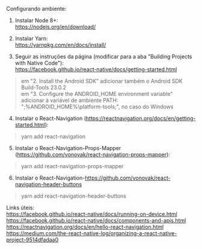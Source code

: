 Configurando ambiente:
1. Instalar Node 8+:  
https://nodejs.org/en/download/  
  
2. Instalar Yarn:  
https://yarnpkg.com/en/docs/install/  
  
3. Seguir as instruções da página (modificar para a aba "Building Projects with Native Code"):  
https://facebook.github.io/react-native/docs/getting-started.html  
> em "2. Install the Android SDK" adicionar também o Android SDK Build-Tools 23.0.2  
> em "3. Configure the ANDROID_HOME environment variable" adicionar à variável de ambiente PATH: ";%ANDROID_HOME%\platform-tools;", no caso do Windows  
  
4. Instalar o React-Navigation (https://reactnavigation.org/docs/en/getting-started.html):  
> yarn add react-navigation  
  
5. Instalar o React-Navigation-Props-Mapper (https://github.com/vonovak/react-navigation-props-mapper):  
> yarn add react-navigation-props-mapper  
  
6. Instalar o React-Navigation-https://github.com/vonovak/react-navigation-header-buttons  
> yarn add react-navigation-header-buttons  
  
  
Links úteis:  
https://facebook.github.io/react-native/docs/running-on-device.html  
https://facebook.github.io/react-native/docs/components-and-apis.html  
https://reactnavigation.org/docs/en/hello-react-navigation.html  
https://medium.com/the-react-native-log/organizing-a-react-native-project-9514dfadaa0  
